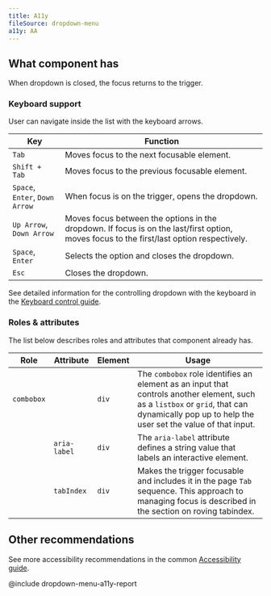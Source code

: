 ```yaml
---
title: A11y
fileSource: dropdown-menu
a11y: AA
---
```


## What component has

When dropdown is closed, the focus returns to the trigger.

### Keyboard support

User can navigate inside the list with the keyboard arrows.

| Key                            | Function                                                                                                                                  |
| ------------------------------ | ----------------------------------------------------------------------------------------------------------------------------------------- |
| `Tab`                          | Moves focus to the next focusable element.                                                                                                |
| `Shift + Tab`                  | Moves focus to the previous focusable element.                                                                                            |
| `Space`, `Enter`, `Down Arrow` | When focus is on the trigger, opens the dropdown.                                                                                         |
| `Up Arrow`, `Down Arrow`       | Moves focus between the options in the dropdown. If focus is on the last/first option, moves focus to the first/last option respectively. |
| `Space`, `Enter`               | Selects the option and closes the dropdown.                                                                                               |
| `Esc`                          | Closes the dropdown.                                                                                                                      |

See detailed information for the controlling dropdown with the keyboard in the [Keyboard control guide](/core-principles/a11y/a11y-keyboard/#keyboard_support_for_popper).

### Roles & attributes

The list below describes roles and attributes that component already has.

| Role       | Attribute    | Element | Usage                                                                                                                                                                                         |
| ---------- | ------------ | ------- | --------------------------------------------------------------------------------------------------------------------------------------------------------------------------------------------- |
| `combobox` |              | `div`   | The `combobox` role identifies an element as an input that controls another element, such as a `listbox` or `grid`, that can dynamically pop up to help the user set the value of that input. |
|            | `aria-label` | `div`   | The `aria-label` attribute defines a string value that labels an interactive element.                                                                                                         |
|            | `tabIndex`   | `div`   | Makes the trigger focusable and includes it in the page `Tab` sequence. This approach to managing focus is described in the section on roving tabindex.                                       |

## Other recommendations

See more accessibility recommendations in the common [Accessibility guide](/core-principles/a11y/).

@include dropdown-menu-a11y-report
